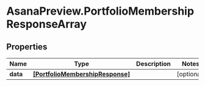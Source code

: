 # AsanaPreview.PortfolioMembershipResponseArray

## Properties
Name | Type | Description | Notes
------------ | ------------- | ------------- | -------------
**data** | [**[PortfolioMembershipResponse]**](PortfolioMembershipResponse.md) |  | [optional] 
